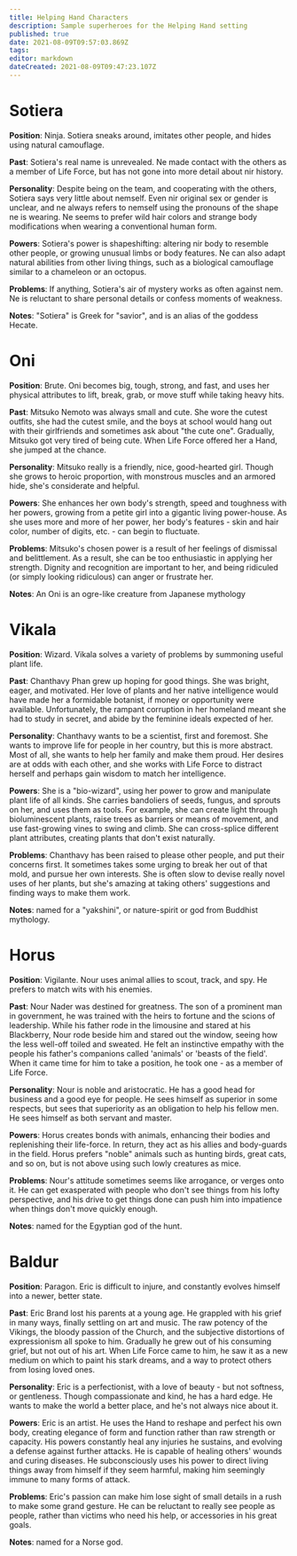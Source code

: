```yaml
---
title: Helping Hand Characters
description: Sample superheroes for the Helping Hand setting
published: true
date: 2021-08-09T09:57:03.869Z
tags: 
editor: markdown
dateCreated: 2021-08-09T09:47:23.107Z
---
```


# Sotiera
**Position**: Ninja. Sotiera sneaks around, imitates other people, and hides using natural camouflage.

**Past**: Sotiera's real name is unrevealed. Ne made contact with the others as a member of Life Force, but has not gone into more detail about nir history.

**Personality**: Despite being on the team, and cooperating with the others, Sotiera says very little about nemself. Even nir original sex or gender is unclear, and ne always refers to nemself using the pronouns of the shape ne is wearing. Ne seems to prefer wild hair colors and strange body modifications when wearing a conventional human form.

**Powers**: Sotiera's power is shapeshifting: altering nir body to resemble other people, or growing unusual limbs or body features. Ne can also adapt natural abilities from other living things, such as a biological camouflage similar to a chameleon or an octopus.

**Problems**: If anything, Sotiera's air of mystery works as often against nem. Ne is reluctant to share personal details or confess moments of weakness.

**Notes**: "Sotiera" is Greek for "savior", and is an alias of the goddess Hecate.
# Oni
**Position**: Brute. Oni becomes big, tough, strong, and fast, and uses her physical attributes to lift, break, grab, or move stuff while taking heavy hits.

**Past**: Mitsuko Nemoto was always small and cute. She wore the cutest outfits, she had the cutest smile, and the boys at school would hang out with their girlfriends and sometimes ask about "the cute one". Gradually, Mitsuko got very tired of being cute. When Life Force offered her a Hand, she jumped at the chance.

**Personality**: Mitsuko really is a friendly, nice, good-hearted girl. Though she grows to heroic proportion, with monstrous muscles and an armored hide, she's considerate and helpful.

**Powers**: She enhances her own body's strength, speed and toughness with her powers, growing from a petite girl into a gigantic living power-house. As she uses more and more of her power, her body's features - skin and hair color, number of digits, etc. - can begin to fluctuate.

**Problems**: Mitsuko's chosen power is a result of her feelings of dismissal and belittlement. As a result, she can be too enthusiastic in applying her strength. Dignity and recognition are important to her, and being ridiculed (or simply looking ridiculous) can anger or frustrate her.

**Notes**: An Oni is an ogre-like creature from Japanese mythology
# Vikala
**Position**: Wizard. Vikala solves a variety of problems by summoning useful plant life.

**Past**: Chanthavy Phan grew up hoping for good things. She was bright, eager, and motivated. Her love of plants and her native intelligence would have made her a formidable botanist, if money or opportunity were available. Unfortunately, the rampant corruption in her homeland meant she had to study in secret, and abide by the feminine ideals expected of her.

**Personality**: Chanthavy wants to be a scientist, first and foremost. She wants to improve life for people in her country, but this is more abstract. Most of all, she wants to help her family and make them proud. Her desires are at odds with each other, and she works with Life Force to distract herself and perhaps gain wisdom to match her intelligence.

**Powers**: She is a "bio-wizard", using her power to grow and manipulate plant life of all kinds. She carries bandoliers of seeds, fungus, and sprouts on her, and uses them as tools. For example, she can create light through bioluminescent plants, raise trees as barriers or means of movement, and use fast-growing vines to swing and climb. She can cross-splice different plant attributes, creating plants that don't exist naturally.

**Problems**: Chanthavy has been raised to please other people, and put their concerns first. It sometimes takes some urging to break her out of that mold, and pursue her own interests. She is often slow to devise really novel uses of her plants, but she's amazing at taking others' suggestions and finding ways to make them work.

**Notes**: named for a "yakshini", or nature-spirit or god from Buddhist mythology.
# Horus
**Position**: Vigilante. Nour uses animal allies to scout, track, and spy. He prefers to match wits with his enemies.

**Past**: Nour Nader was destined for greatness. The son of a prominent man in government, he was trained with the heirs to fortune and the scions of leadership. While his father rode in the limousine and stared at his Blackberry, Nour rode beside him and stared out the window, seeing how the less well-off toiled and sweated. He felt an instinctive empathy with the people his father's companions called 'animals' or 'beasts of the field'. When it came time for him to take a position, he took one - as a member of Life Force.

**Personality**: Nour is noble and aristocratic. He has a good head for business and a good eye for people. He sees himself as superior in some respects, but sees that superiority as an obligation to help his fellow men. He sees himself as both servant and master.

**Powers**: Horus creates bonds with animals, enhancing their bodies and replenishing their life-force. In return, they act as his allies and body-guards in the field. Horus prefers "noble" animals such as hunting birds, great cats, and so on, but is not above using such lowly creatures as mice.

**Problems**: Nour's attitude sometimes seems like arrogance, or verges onto it. He can get exasperated with people who don't see things from his lofty perspective, and his drive to get things done can push him into impatience when things don't move quickly enough.

**Notes**: named for the Egyptian god of the hunt.
# Baldur
**Position**: Paragon. Eric is difficult to injure, and constantly evolves himself into a newer, better state.

**Past**: Eric Brand lost his parents at a young age. He grappled with his grief in many ways, finally settling on art and music. The raw potency of the Vikings, the bloody passion of the Church, and the subjective distortions of expressionism all spoke to him. Gradually he grew out of his consuming grief, but not out of his art. When Life Force came to him, he saw it as a new medium on which to paint his stark dreams, and a way to protect others from losing loved ones.

**Personality**: Eric is a perfectionist, with a love of beauty - but not softness, or gentleness. Though compassionate and kind, he has a hard edge. He wants to make the world a better place, and he's not always nice about it.

**Powers**: Eric is an artist. He uses the Hand to reshape and perfect his own body, creating elegance of form and function rather than raw strength or capacity. His powers constantly heal any injuries he sustains, and evolving a defense against further attacks. He is capable of healing others' wounds and curing diseases. He subconsciously uses his power to direct living things away from himself if they seem harmful, making him seemingly immune to many forms of attack.

**Problems**: Eric's passion can make him lose sight of small details in a rush to make some grand gesture. He can be reluctant to really see people as people, rather than victims who need his help, or accessories in his great goals.

**Notes**: named for a Norse god.
